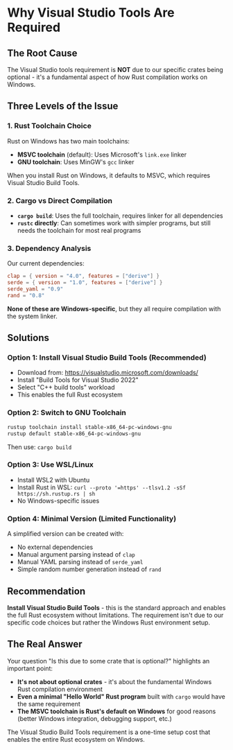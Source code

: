 # Why Visual Studio Tools Are Required

## The Root Cause

The Visual Studio tools requirement is **NOT** due to our specific crates being optional - it's a fundamental aspect of how Rust compilation works on Windows.

## Three Levels of the Issue

### 1. **Rust Toolchain Choice**
Rust on Windows has two main toolchains:
- **MSVC toolchain** (default): Uses Microsoft's `link.exe` linker
- **GNU toolchain**: Uses MinGW's `gcc` linker

When you install Rust on Windows, it defaults to MSVC, which requires Visual Studio Build Tools.

### 2. **Cargo vs Direct Compilation**
- **`cargo build`**: Uses the full toolchain, requires linker for all dependencies
- **`rustc` directly**: Can sometimes work with simpler programs, but still needs the toolchain for most real programs

### 3. **Dependency Analysis**

Our current dependencies:
```toml
clap = { version = "4.0", features = ["derive"] }
serde = { version = "1.0", features = ["derive"] }
serde_yaml = "0.9"
rand = "0.8"
```

**None of these are Windows-specific**, but they all require compilation with the system linker.

## Solutions

### Option 1: Install Visual Studio Build Tools (Recommended)
- Download from: https://visualstudio.microsoft.com/downloads/
- Install "Build Tools for Visual Studio 2022"
- Select "C++ build tools" workload
- This enables the full Rust ecosystem

### Option 2: Switch to GNU Toolchain
```bash
rustup toolchain install stable-x86_64-pc-windows-gnu
rustup default stable-x86_64-pc-windows-gnu
```
Then use: `cargo build`

### Option 3: Use WSL/Linux
- Install WSL2 with Ubuntu
- Install Rust in WSL: `curl --proto '=https' --tlsv1.2 -sSf https://sh.rustup.rs | sh`
- No Windows-specific issues

### Option 4: Minimal Version (Limited Functionality)
A simplified version can be created with:
- No external dependencies
- Manual argument parsing instead of `clap`
- Manual YAML parsing instead of `serde_yaml`
- Simple random number generation instead of `rand`

## Recommendation

**Install Visual Studio Build Tools** - this is the standard approach and enables the full Rust ecosystem without limitations. The requirement isn't due to our specific code choices but rather the Windows Rust environment setup.

## The Real Answer

Your question "Is this due to some crate that is optional?" highlights an important point:

- **It's not about optional crates** - it's about the fundamental Windows Rust compilation environment
- **Even a minimal "Hello World" Rust program** built with `cargo` would have the same requirement
- **The MSVC toolchain is Rust's default on Windows** for good reasons (better Windows integration, debugging support, etc.)

The Visual Studio Build Tools requirement is a one-time setup cost that enables the entire Rust ecosystem on Windows.
